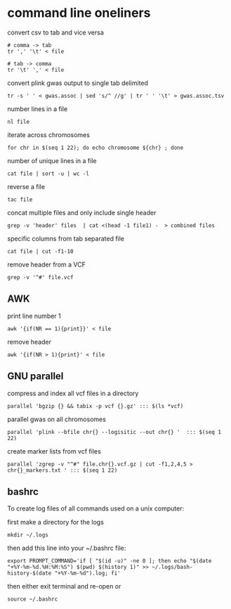 # command line oneliners


convert csv to tab and vice versa
```
# comma -> tab
tr ',' '\t' < file

# tab -> comma
tr '\t' ',' < file
```

convert plink gwas output to single tab delimited
```
tr -s ' ' < gwas.assoc | sed 's/^ //g' | tr ' ' '\t' > gwas.assoc.tsv
```

number lines in a file
```
nl file
```

iterate across chromosomes
```
for chr in $(seq 1 22); do echo chromosome ${chr} ; done
```

number of unique lines in a file
```
cat file | sort -u | wc -l
```

reverse a file
```
tac file
```

concat multiple files and only include single header
```
grep -v 'header' files  | cat <(head -1 file1) -  > combined files
```

specific columns from tab separated file
```
cat file | cut -f1-10
```

remove header from a VCF
```
grep -v '^#' file.vcf
```


## AWK

print line number 1
```
awk '{if(NR == 1){print}}' < file
```

remove header
```
awk '{if(NR > 1){print}' < file
```


## GNU parallel 

compress and index all vcf files in a directory
```
parallel 'bgzip {} && tabix -p vcf {}.gz' ::: $(ls *vcf)
```

parallel gwas on all chromosomes
```
parallel 'plink --bfile chr{} --logisitic --out chr{} '  ::: $(seq 1 22)
```

create marker lists from vcf files
```
parallel 'zgrep -v "^#" file.chr{}.vcf.gz | cut -f1,2,4,5 > chr{}_markers.txt ' ::: $(seq 1 22)
```

## bashrc

To create log files of all commands used on a unix computer:

first make a directory for the logs
```
mkdir ~/.logs
```

then add this line into your ~/.bashrc file:
```
export PROMPT_COMMAND='if [ "$(id -u)" -ne 0 ]; then echo "$(date "+%Y-%m-%d.%H:%M:%S") $(pwd) $(history 1)" >> ~/.logs/bash-history-$(date "+%Y-%m-%d").log; fi'
```

then either exit terminal and re-open or 

```
source ~/.bashrc
```
